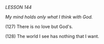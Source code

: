 *LESSON 144*

*My mind holds only what I think with God.*

(127) There is no love but God's.

(128) The world I see has nothing that I want.